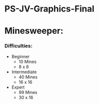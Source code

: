 # PS-JV-Graphics-Final

# Minesweeper:

### Difficulties:
* Beginner
    * 10 Mines
    * 8 x 8
* Intermediate
    * 40 Mines
    * 16 x 16
* Expert
    * 99 Mines
    * 30 x 16
    